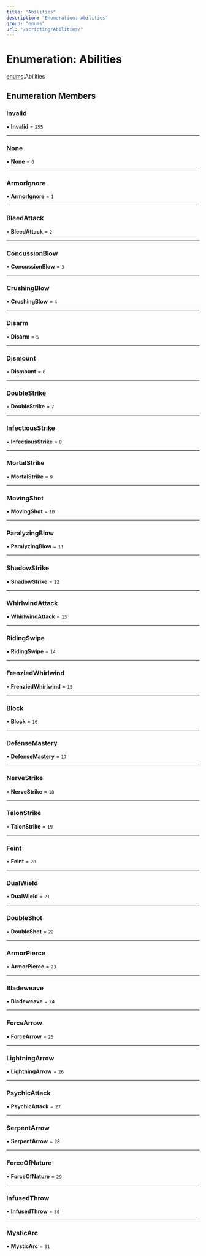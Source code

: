 ```yaml
---
title: "Abilities"
description: "Enumeration: Abilities"
group: "enums"
url: "/scripting/Abilities/"
---
```


# Enumeration: Abilities

[enums](/scripting/globals).Abilities

## Enumeration Members

### Invalid

• **Invalid** = ``255``

___

### None

• **None** = ``0``

___

### ArmorIgnore

• **ArmorIgnore** = ``1``

___

### BleedAttack

• **BleedAttack** = ``2``

___

### ConcussionBlow

• **ConcussionBlow** = ``3``

___

### CrushingBlow

• **CrushingBlow** = ``4``

___

### Disarm

• **Disarm** = ``5``

___

### Dismount

• **Dismount** = ``6``

___

### DoubleStrike

• **DoubleStrike** = ``7``

___

### InfectiousStrike

• **InfectiousStrike** = ``8``

___

### MortalStrike

• **MortalStrike** = ``9``

___

### MovingShot

• **MovingShot** = ``10``

___

### ParalyzingBlow

• **ParalyzingBlow** = ``11``

___

### ShadowStrike

• **ShadowStrike** = ``12``

___

### WhirlwindAttack

• **WhirlwindAttack** = ``13``

___

### RidingSwipe

• **RidingSwipe** = ``14``

___

### FrenziedWhirlwind

• **FrenziedWhirlwind** = ``15``

___

### Block

• **Block** = ``16``

___

### DefenseMastery

• **DefenseMastery** = ``17``

___

### NerveStrike

• **NerveStrike** = ``18``

___

### TalonStrike

• **TalonStrike** = ``19``

___

### Feint

• **Feint** = ``20``

___

### DualWield

• **DualWield** = ``21``

___

### DoubleShot

• **DoubleShot** = ``22``

___

### ArmorPierce

• **ArmorPierce** = ``23``

___

### Bladeweave

• **Bladeweave** = ``24``

___

### ForceArrow

• **ForceArrow** = ``25``

___

### LightningArrow

• **LightningArrow** = ``26``

___

### PsychicAttack

• **PsychicAttack** = ``27``

___

### SerpentArrow

• **SerpentArrow** = ``28``

___

### ForceOfNature

• **ForceOfNature** = ``29``

___

### InfusedThrow

• **InfusedThrow** = ``30``

___

### MysticArc

• **MysticArc** = ``31``
